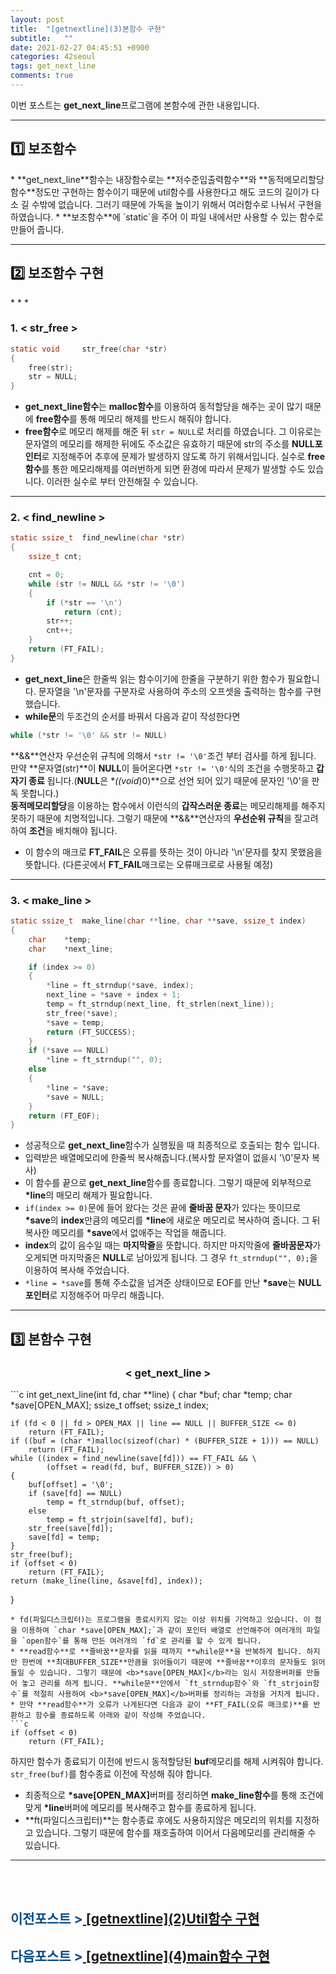 ```yaml
---
layout: post
title:  "[getnextline](3)본함수 구현"
subtitle:   ""
date: 2021-02-27 04:45:51 +0900
categories: 42seoul
tags: get_next_line
comments: true
---
```


이번 포스트는 **get_next_line**프로그램에 본함수에 관한 내용입니다.

* * *
<h2>1️⃣ 보조함수</h2>
* **get_next_line**함수는 내장함수로는 **저수준입출력함수**와 **동적메모리할당 함수**정도만 구현하는 함수이기 때문에 util함수를 사용한다고 해도 코드의 길이가 다소 길 수밖에 없습니다. 그러기 때문에 가독을 높이기 위해서 여러함수로 나눠서 구현을 하였습니다.
* **보조함수**에 `static`을 주어 이 파일 내에서만 사용할 수 있는 함수로 만들어 줍니다.

* * *
<h2>2️⃣ 보조함수 구현</h2>
* * *
<h3 align="left">1. &#60; str_free &#62;</h3>

```c
static void		str_free(char *str)
{
	free(str);
	str = NULL;
}
```
* **get_next_line함수**는 **malloc함수**를 이용하여 동적할당을 해주는 곳이 많기 때문에 **free함수**를 통해 메모리 해제를 반드시 해줘야 합니다.
* **free함수**로 메모리 해제를 해준 뒤 `str = NULL`로 처리를 하였습니다. 그 이유로는 문자열의 메모리를 해제한 뒤에도 주소값은 유효하기 때문에 str의 주소를 **NULL포인터**로 지정해주어 추후에 문제가 발생하지 않도록 하기 위해서입니다. 실수로 **free함수**를 통한 메모리해제를 여러번하게 되면 환경에 따라서 문제가 발생할 수도 있습니다. 이러한 실수로 부터 안전해질 수 있습니다.

* * *
<h3 align="left">2. &#60; find_newline &#62;</h3>

```c
static ssize_t	find_newline(char *str)
{
	ssize_t cnt;

	cnt = 0;
	while (str != NULL && *str != '\0')
	{
		if (*str == '\n')
			return (cnt);
		str++;
		cnt++;
	}
	return (FT_FAIL);
}
```
* **get_next_line**은 한줄씩 읽는 함수이기에 한줄을 구분하기 위한 함수가 필요합니다. 문자열을 '\n'문자를 구분자로 사용하여 주소의 오프셋을 출력하는 함수를 구현했습니다.
* **while문**의 두조건의 순서를 바꿔서 다음과 같이 작성한다면
```c
while (*str != '\0' && str != NULL)
```
**&&**연산자 우선순위 규칙에 의해서 `*str != '\0'`조건 부터 검사를 하게 됩니다. 만약 **문자열(str)**이 **NULL**이 들어온다면 `*str != '\0'`식의 조건을 수행못하고 **갑자기 종료** 됩니다.(**NULL**은 **((void*)0)**으로 선언 되어 있기 때문에 문자인 '\0'을 판독 못합니다.)<br />**동적메모리할당**을 이용하는 함수에서 이런식의 **갑작스러운 종료**는 메모리해제를 해주지 못하기 때문에 치명적입니다. 그렇기 때문에 **&&**연산자의 **우선순위 규칙**을 잘고려하여 **조건**을 배치해야 됩니다.
* 이 함수의 매크로 **FT_FAIL**은 오류를 뜻하는 것이 아니라 '\n'문자를 찾지 못했음을 뜻합니다. (다른곳에서 **FT_FAIL**매크로는 오류매크로로 사용될 예정)

* * *
<h3 align="left">3. &#60; make_line &#62;</h3>

```c
static ssize_t	make_line(char **line, char **save, ssize_t index)
{
	char	*temp;
	char	*next_line;

	if (index >= 0)
	{
		*line = ft_strndup(*save, index);
		next_line = *save + index + 1;
		temp = ft_strndup(next_line, ft_strlen(next_line));
		str_free(*save);
		*save = temp;
		return (FT_SUCCESS);
	}
	if (*save == NULL)
		*line = ft_strndup("", 0);
	else
	{
		*line = *save;
		*save = NULL;
	}
	return (FT_EOF);
}
```
* 성공적으로 **get_next_line**함수가 실행됬을 때 최종적으로 호출되는 함수 입니다.
* 입력받은 배열메모리에 한줄씩 복사해줍니다.(복사할 문자열이 없을시 '\0'문자 복사)
* 이 함수를 끝으로 **get_next_line**함수를 종료합니다. 그렇기 때문에 외부적으로 <b>*line</b>의 매모리 해제가 필요합니다.
* `if(index >= 0)`문에 들어 왔다는 것은 끝에 **줄바꿈 문자**가 있다는 뜻이므로 <b>*save</b>의 **index**만큼의 메모리를 <b>*line</b>에 새로운 메모리로 복사하여 줍니다. 그 뒤 복사한 메모리를 <b>*save</b>에서 없애주는 작업을 해줍니다.
* **index**의 값이 음수일 때는 **마지막줄**을 뜻합니다. 하지만 마지막줄에 **줄바꿈문자**가 오게되면 마지막줄은 **NULL**로 남아있게 됩니다. 그 경우 `ft_strndup("", 0);`을 이용하여 복사해 주었습니다.
* `*line = *save`를 통해 주소값을 넘겨준 상태이므로 EOF를 만난 <b>*save</b>는 **NULL포인터**로 지정해주어 마무리 해줍니다.

* * *
<h2>3️⃣ 본함수 구현</h2>
<h3 align="middle">&#60; get_next_line &#62;</h3>
```c
int get_next_line(int fd, char **line)
{
	char		*buf;
	char		*temp;
	char	    *save[OPEN_MAX];
	ssize_t		offset;
	ssize_t		index;

	if (fd < 0 || fd > OPEN_MAX || line == NULL || BUFFER_SIZE <= 0)
		return (FT_FAIL);
	if ((buf = (char *)malloc(sizeof(char) * (BUFFER_SIZE + 1))) == NULL)
		return (FT_FAIL);
	while ((index = find_newline(save[fd])) == FT_FAIL && \
			(offset = read(fd, buf, BUFFER_SIZE)) > 0)
	{
		buf[offset] = '\0';
		if (save[fd] == NULL)
			temp = ft_strndup(buf, offset);
		else
			temp = ft_strjoin(save[fd], buf);
		str_free(save[fd]);
		save[fd] = temp;
	}
	str_free(buf);
	if (offset < 0)
		return (FT_FAIL);
	return (make_line(line, &save[fd], index));
}
```
* fd(파일디스크립터)는 프로그램을 종료시키지 않는 이상 위치를 기억하고 있습니다. 이 점을 이용하여 `char *save[OPEN_MAX];`과 같이 포인터 배열로 선언해주어 여러개의 파일을 `open함수`를 통해 만든 여러개의 `fd`로 관리를 할 수 있게 됩니다.
* **read함수**로 **줄바꿈**문자를 읽을 때까지 **while문**을 반복하게 됩니다. 하지만 한번에 **최대BUFFER_SIZE**만큼을 읽어들이기 때문에 **줄바꿈**이후의 문자들도 읽어 들일 수 있습니다. 그렇기 때문에 <b>*save[OPEN_MAX]</b>라는 임시 저장용버퍼를 만들어 놓고 관리를 하게 됩니다. **while문**안에서 `ft_strndup함수`와 `ft_strjoin함수`를 적절히 사용하여 <b>*save[OPEN_MAX]</b>버퍼를 정리하는 과정을 거치게 됩니다.
* 만약 **read함수**가 오류가 나게된다면 다음과 같이 **FT_FAIL(오류 매크로)**를 반환하고 함수를 종료하도록 아래와 같이 작성해 주었습니다.
```c
if (offset < 0)
    return (FT_FAIL);
```
하지만 함수가 종료되기 이전에 반드시 동적할당된 **buf**메모리를 해제 시켜줘야 합니다. `str_free(buf)`를 함수종료 이전에 작성해 줘야 합니다.
* 최종적으로 <b>*save[OPEN_MAX]</b>버퍼를 정리하면 **make_line함수**를 통해 조건에 맞게 <b>*line</b>버퍼에 메모리를 복사해주고 함수를 종료하게 됩니다.
* **ft(파일디스크립터)**는 함수종료 후에도 사용하지않은 메모리의 위치를 지정하고 있습니다. 그렇기 때문에 함수를 재호출하여 이어서 다음메모리를 관리해줄 수 있습니다.

* * *
<br /><br />
<h2><span style="color:#084B8A;">이전포스트 &gt;</span><a href="https://kirkim.github.io/42seoul/2021/02/26/gnl_util_func.html" target="blank"> [getnextline](2)Util함수 구현</a></h2>
<h2><span style="color:#084B8A;">다음포스트 &gt;</span><a href="https://kirkim.github.io/42seoul/2021/02/26/gnl_main.html" target="blank"> [getnextline](4)main함수 구현</a></h2>